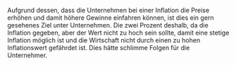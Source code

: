 Aufgrund dessen, dass die Unternehmen bei einer Inflation die Preise erhöhen und damit höhere Gewinne einfahren können, ist dies ein gern gesehenes Ziel unter Unternehmen. Die zwei Prozent deshalb, da die Inflation gegeben, aber der Wert nicht zu hoch sein sollte, damit eine stetige Inflation möglich ist und die Wirtschaft nicht durch einen zu hohen Inflationswert gefährdet ist. Dies hätte schlimme Folgen für die Unternehmer.

